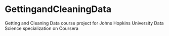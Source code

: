 GettingandCleaningData
======================

Getting and Cleaning Data course project for Johns Hopkins University Data Science specialization on Coursera
